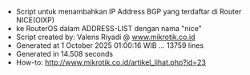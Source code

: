 - Script untuk menambahkan IP Address BGP yang terdaftar di Router NICE(OIXP)
- ke RouterOS dalam ADDRESS-LIST dengan nama "nice"
- Script created by: Valens Riyadi @ www.mikrotik.co.id
- Generated at 1 October 2025 01:00:16 WIB ... 13759 lines
- Generated in 14.508 seconds
- How-to: http://www.mikrotik.co.id/artikel_lihat.php?id=23
